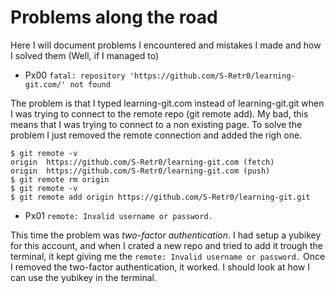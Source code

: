 # Problems along the road #

Here I will document problems I encountered and mistakes I made and how I solved them (Well, if I managed to)


* Px00		`fatal: repository 'https://github.com/S-Retr0/learning-git.com/' not found`

The problem is that I typed learning-git.com instead of learning-git.git when I was trying to connect to the remote repo (git remote add). My bad, this means that I was trying to connect to a non existing page. To solve the problem I just removed the remote connection and added the righ one.

	$ git remote -v
	origin	https://github.com/S-Retr0/learning-git.com (fetch)
	origin	https://github.com/S-Retr0/learning-git.com (push)
	$ git remote rm origin
	$ git remote -v
	$ git remote add origin https://github.com/S-Retr0/learning-git.git



* Px01		`remote: Invalid username or password.`

This time the problem was *two-factor authentication*. I had setup a yubikey for this account, and when I crated a new repo and tried to add it trough the terminal, it kept giving me the `remote: Invalid username or password.`
Once I removed the two-factor authentication, it worked. I should look at how I can use the yubikey in the terminal.
